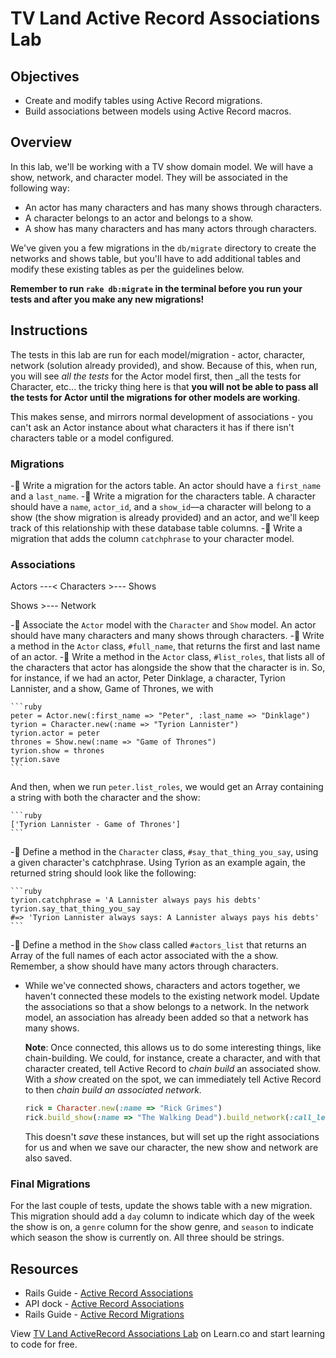 # TV Land Active Record Associations Lab

## Objectives

- Create and modify tables using Active Record migrations.
- Build associations between models using Active Record macros.

## Overview

In this lab, we'll be working with a TV show domain model. We will have a show,
network, and character model. They will be associated in the following way:

- An actor has many characters and has many shows through characters.
- A character belongs to an actor and belongs to a show.
- A show has many characters and has many actors through characters.

We've given you a few migrations in the `db/migrate` directory to create the
networks and shows table, but you'll have to add additional tables and modify
these existing tables as per the guidelines below.

**Remember to run `rake db:migrate` in the terminal before you run your tests and after you make any new migrations!**

## Instructions

The tests in this lab are run for each model/migration - actor, character,
network (solution already provided), and show. Because of this, when run, you
will see _all the tests_ for the Actor model first, then _all the tests for
Character, etc... the tricky thing here is that **you will not be able to pass
all the tests for Actor until the migrations for other models are working**.

This makes sense, and mirrors normal development of associations - you can't ask
an Actor instance about what characters it has if there isn't characters table
or a model configured.

### Migrations

-💩 Write a migration for the actors table. An actor should have a `first_name`
  and a `last_name`.
-💩 Write a migration for the characters table. A character should have a `name`,
  `actor_id`, and a `show_id`––a character will belong to a show (the show
  migration is already provided) and an actor, and we'll keep track of this
  relationship with these database table columns.
-💩 Write a migration that adds the column `catchphrase` to your character model.

### Associations

Actors ---< Characters >--- Shows

Shows >--- Network


-💩 Associate the `Actor` model with the `Character` and `Show` model. An actor
  should have many characters and many shows through characters.
-💩 Write a method in the `Actor` class, `#full_name`, that returns the first and
  last name of an actor.
-💩 Write a method in the `Actor` class, `#list_roles`, that lists all of the
  characters that actor has alongside the show that the character is in. So, for
  instance, if we had an actor, Peter Dinklage, a character, Tyrion Lannister,
  and a show, Game of Thrones, we with

    ```ruby
    peter = Actor.new(:first_name => "Peter", :last_name => "Dinklage")
    tyrion = Character.new(:name => "Tyrion Lannister")
    tyrion.actor = peter
    thrones = Show.new(:name => "Game of Thrones")
    tyrion.show = thrones
    tyrion.save
    ```

  And then, when we run `peter.list_roles`, we would get an Array containing a
  string with both the character and the show:

    ```ruby
    ['Tyrion Lannister - Game of Thrones']
    ```

-💩 Define a method in the `Character` class, `#say_that_thing_you_say`, using a
  given character's catchphrase. Using Tyrion as an example again, the returned
  string should look like the following:

    ```ruby
    tyrion.catchphrase = 'A Lannister always pays his debts'
    tyrion.say_that_thing_you_say
    #=> 'Tyrion Lannister always says: A Lannister always pays his debts'
    ```

-💩 Define a method in the `Show` class called `#actors_list` that returns an
  Array of the full names of each actor associated with the a show. Remember,
  a show should have many actors through characters.

- While we've connected shows, characters and actors together, we haven't
  connected these models to the existing network model. Update the associations
  so that a show belongs to a network. In the network model, an association has
  already been added so that a network has many shows.

  **Note**: Once connected, this allows us to do some interesting things, like
  chain-building. We could, for instance, create a character, and with that
  character created, tell Active Record to _chain build_ an associated show.
  With a _show_ created on the spot, we can immediately tell Active Record to
  then _chain build an associated network._

  ```ruby
  rick = Character.new(:name => "Rick Grimes")
  rick.build_show(:name => "The Walking Dead").build_network(:call_letters => "AMC")
  ```

  This doesn't _save_ these instances, but will set up the right associations
  for us and when we save our character, the new show and network are also
  saved.

### Final Migrations

For the last couple of tests, update the shows table with a new migration. This
migration should add a `day` column to indicate which day of the week the show
is on, a `genre` column for the show genre, and `season` to indicate which
season the show is currently on. All three should be strings.

## Resources

- Rails Guide - [Active Record Associations](http://guides.rubyonrails.org/association_basics.html)
- API dock - [Active Record Associations](http://apidock.com/rails/ActiveRecord/Associations)
- Rails Guide - [Active Record Migrations](http://edgeguides.rubyonrails.org/active_record_migrations.html)

<p data-visibility='hidden'>View <a href='https://learn.co/lessons/activerecord-tvland' title='TV Land ActiveRecord Associations Lab'>TV Land ActiveRecord Associations Lab</a> on Learn.co and start learning to code for free.</p>
